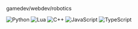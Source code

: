 gamedev/webdev/robotics

<p>
  <img alt="Python" src="https://img.shields.io/badge/-Python-23272A?style=flat&logo=python">
  <img alt="Lua" src="https://img.shields.io/badge/-Lua-23272A?style=flat&logo=lua">
  <img alt="C++" src="https://img.shields.io/badge/-C++-23272A?style=flat&logo=c++">
  <img alt="JavaScript" src="https://img.shields.io/badge/-JavaScript-23272A?style=flat&logo=javascript">
  <img alt="TypeScript" src="https://img.shields.io/badge/-TypeScript-23272A?style=flat&logo=typescript">
</p>
